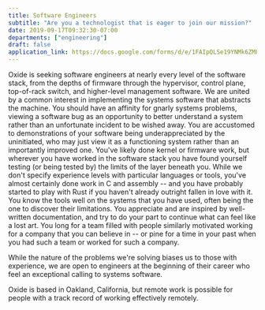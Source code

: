 ```yaml
--- 
title: Software Engineers
subtitle: "Are you a technologist that is eager to join our mission?"
date: 2019-09-17T09:32:30-07:00
departments: ["engineering"]
draft: false
application_link: https://docs.google.com/forms/d/e/1FAIpQLSe19YNMk6ZMPaOTbllZARs7ZTM030JrPSFsM6GjMQ96Vs8pew/viewform
---
```


Oxide is seeking software engineers at nearly every level of the software
stack, from the depths of firmware through the hypervisor, control plane,
top-of-rack switch, and higher-level management software.  We are united by
a common interest in implementing the systems software that abstracts the
machine.  You should have an affinity for gnarly systems problems, viewing a
software bug as an opportunity to better understand a system rather than an
unfortunate incident to be wished away.  You are accustomed to
demonstrations of your software being underappreciated by the uninitiated,
who may just view it as a functioning system rather than an importantly
improved one.  You've likely done kernel or firmware work, but wherever you
have worked in the software stack you have found yourself testing (or being
tested by) the limits of the layer beneath you.  While we don't specify
experience levels with particular languages or tools, you've almost
certainly done work in C and assembly -- and you have probably started to
play with Rust if you haven't already outright fallen in love with it.  You
know the tools well on the systems that you have used, often being the one
to discover their limitations.  You appreciate and are inspired by
well-written documentation, and try to do your part to continue what can
feel like a lost art.  You long for a team filled with people similarly
motivated working for a company that you can believe in -- or pine for a
time in your past when you had such a team or worked for such a company.

While the nature of the problems we're solving biases us to those with
experience, we are open to engineers at the beginning of their career who
feel an exceptional calling to systems software.  

Oxide is based in Oakland, California, but remote work is possible for people with a track record of working effectively remotely.


